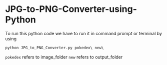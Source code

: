 # JPG-to-PNG-Converter-using-Python

To run this python code we have to run it in command prompt or terminal by using


  `python JPG_to_PNG_Converter.py pokedex\ new\`
  
  
  `pokedex` refers to image_folder
  `new` refers to output_folder
  
  

